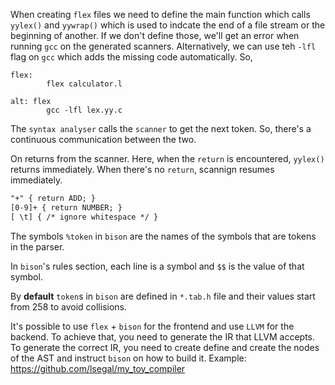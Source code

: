 When creating `flex` files we need to define the main function which calls `yylex()` and `yywrap()` which is used to indcate the end of a file stream or the beginning of another. If we don't define those, we'll get an error when running `gcc` on the generated scanners. Alternatively, we can use teh `-lfl` flag on `gcc` which adds the missing code automatically. So,

```shell
flex:
        flex calculator.l

alt: flex
        gcc -lfl lex.yy.c
```

The `syntax analyser` calls the `scanner` to get the next token. So, there's a continuous communication between the two.

On returns from the scanner. Here, when the `return` is encountered, `yylex()` returns immediately. When there's no `return`, scannign resumes immediately.

```flex
"+" { return ADD; }
[0-9]+ { return NUMBER; }
[ \t] { /* ignore whitespace */ }
```

The symbols `%token` in `bison` are the names of the symbols that are tokens in the parser.

In `bison`'s rules section, each line is a symbol and `$$` is the value of that symbol.

By **default** `token`s in `bison` are defined in `*.tab.h` file and their values start from 258 to avoid collisions.

It's possible to use `flex` + `bison` for the frontend and use `LLVM` for the backend.
To achieve that, you need to generate the IR that LLVM accepts.
To generate the correct IR, you need to create define and create the nodes of the AST and instruct `bison` on how to build it.
Example: https://github.com/lsegal/my_toy_compiler
